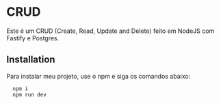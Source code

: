 
# CRUD

Este é um CRUD (Create, Read, Update and Delete) feito em NodeJS com Fastify e Postgres.

## Installation

Para instalar meu projeto, use o npm e siga os comandos abaixo:

```node
  npm i
  npm run dev
```
    
